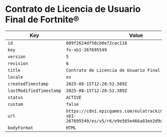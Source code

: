 # Contrato de Licencia de Usuario Final de Fortnite®

| Key | Value |
| --- | ----- |
| `id` | `689f2624df58cb0e72cac118` |
| `key` | `fn-xb1-267695549` |
| `version` | `5` |
| `revision` | `6` |
| `title` | `Contrato de Licencia de Usuario Final de Fortnite®` |
| `locale` | `es` |
| `createdTimestamp` | `2025-08-15T12:20:52.389Z` |
| `lastModifiedTimestamp` | `2025-08-15T12:20:52.389Z` |
| `status` | `ACTIVE` |
| `custom` | `false` |
| `url` | `https://cdn1.epicgames.com/eulatracking-download/fn-xb1-267695549/es/v5/r6/e9e565e466a83ee2d9d559cb8d5609d2.pdf` |
| `bodyFormat` | `HTML` |

